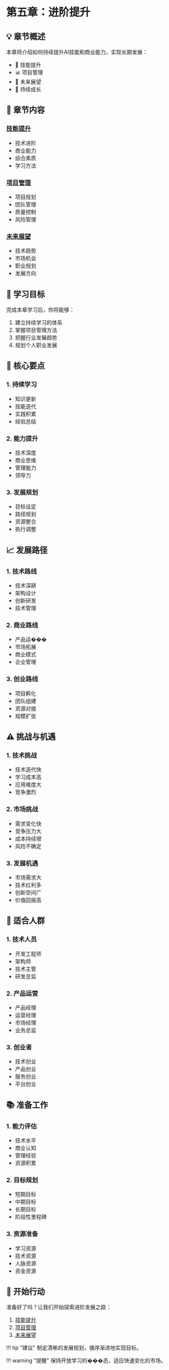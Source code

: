 # 第五章：进阶提升

## 💡 章节概述

本章将介绍如何持续提升AI技能和商业能力，实现长期发展：

- 🎯 技能提升
- 📊 项目管理
- 🔮 未来展望
- 🚀 持续成长

## 📑 章节内容

### [技能提升](skill-improvement.md)
- 技术进阶
- 商业能力
- 综合素质
- 学习方法

### [项目管理](project-management.md)
- 项目规划
- 团队管理
- 质量控制
- 风险管理

### [未来展望](future.md)
- 技术趋势
- 市场机会
- 职业规划
- 发展方向

## 🎯 学习目标

完成本章学习后，你将能够：

1. 建立持续学习的体系
2. 掌握项目管理方法
3. 把握行业发展趋势
4. 规划个人职业发展

## 🔑 核心要点

### 1. 持续学习
- 知识更新
- 技能迭代
- 实践积累
- 经验总结

### 2. 能力提升
- 技术深度
- 商业思维
- 管理能力
- 领导力

### 3. 发展规划
- 目标设定
- 路径规划
- 资源整合
- 执行调整

## 📈 发展路径

### 1. 技术路线
- 技术深耕
- 架构设计
- 创新研发
- 技术管理

### 2. 商业路线
- 产品运���
- 市场拓展
- 商业模式
- 企业管理

### 3. 创业路线
- 项目孵化
- 团队组建
- 资源对接
- 规模扩张

## ⚠️ 挑战与机遇

### 1. 技术挑战
- 技术迭代快
- 学习成本高
- 应用难度大
- 竞争激烈

### 2. 市场挑战
- 需求变化快
- 竞争压力大
- 成本持续增
- 风险不确定

### 3. 发展机遇
- 市场需求大
- 技术红利多
- 创新空间广
- 价值回报高

## 🎯 适合人群

### 1. 技术人员
- 开发工程师
- 架构师
- 技术主管
- 研发总监

### 2. 产品运营
- 产品经理
- 运营经理
- 市场经理
- 业务总监

### 3. 创业者
- 技术创业
- 产品创业
- 服务创业
- 平台创业

## 📚 准备工作

### 1. 能力评估
- 技术水平
- 商业认知
- 管理经验
- 资源积累

### 2. 目标规划
- 短期目标
- 中期目标
- 长期目标
- 阶段性里程碑

### 3. 资源准备
- 学习资源
- 技术资源
- 人脉资源
- 资金资源

## 🚀 开始行动

准备好了吗？让我们开始探索进阶发展之路：

1. [技能提升](skill-improvement.md)
2. [项目管理](project-management.md)
3. [未来展望](future.md)

!!! tip "建议"
    制定清晰的发展规划，循序渐进地实现目标。

!!! warning "提醒"
    保持开放学习的���态，适应快速变化的市场。 